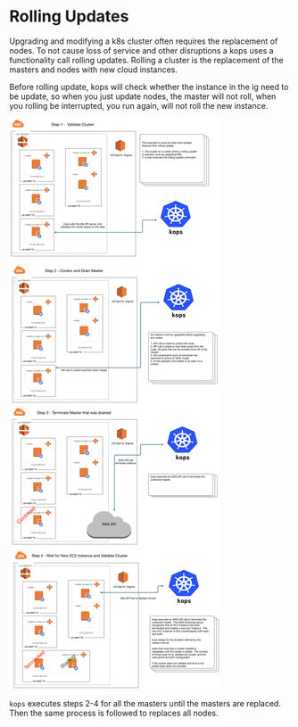 # Rolling Updates

Upgrading and modifying a k8s cluster often requires the replacement of nodes.  To not cause loss of service and other disruptions a kops uses a functionality call rolling updates.  Rolling a cluster is the replacement of the masters and nodes with new cloud instances.

Before rolling update, kops will check whether the instance in the ig need to be update, so when you just update nodes, the master will not roll, when you rolling be interrupted, you run again, will not roll the new instance.

![Rolling Update Diagram](/docs/development/images/rolling-update.png?raw=true "Rolling Updates Diagram")

`kops` executes steps 2-4 for all the masters until the masters are replaced.   Then the same process is followed to replaces all nodes.
